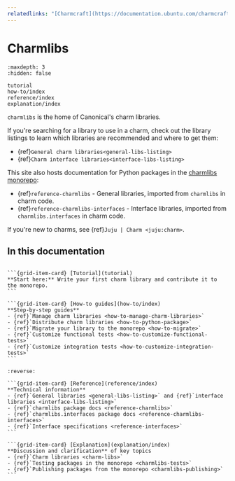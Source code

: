 ```yaml
---
relatedlinks: "[Charmcraft](https://documentation.ubuntu.com/charmcraft/stable/), [Concierge](https://github.com/canonical/concierge), [Jubilant](https://documentation.ubuntu.com/jubilant/), [Juju](https://documentation.ubuntu.com/juju/3.6/), [Ops](https://documentation.ubuntu.com/ops/), [Pebble](https://documentation.ubuntu.com/pebble/)"
---
```


# Charmlibs

```{toctree}
:maxdepth: 3
:hidden: false

tutorial
how-to/index
reference/index
explanation/index
```

`charmlibs` is the home of Canonical's charm libraries.

If you're searching for a library to use in a charm, check out the library listings to learn which libraries are recommended and where to get them:

- {ref}`General charm libraries<general-libs-listing>`
- {ref}`Charm interface libraries<interface-libs-listing>`

This site also hosts documentation for Python packages in the [charmlibs monorepo](https://github.com/canonical/charmlibs):

- {ref}`reference-charmlibs` - General libraries, imported from `charmlibs` in charm code.
- {ref}`reference-charmlibs-interfaces` - Interface libraries, imported from `charmlibs.interfaces` in charm code.


If you're new to charms, see {ref}`Juju | Charm <juju:charm>`.

## In this documentation

````{grid} 1 1 2 2

```{grid-item-card} [Tutorial](tutorial)
**Start here:** Write your first charm library and contribute it to the monorepo.
```

```{grid-item-card} [How-to guides](how-to/index)
**Step-by-step guides**
- {ref}`Manage charm libraries <how-to-manage-charm-libraries>`
- {ref}`Distribute charm libraries <how-to-python-package>`
- {ref}`Migrate your library to the monorepo <how-to-migrate>`
- {ref}`Customize functional tests <how-to-customize-functional-tests>`
- {ref}`Customize integration tests <how-to-customize-integration-tests>`
```

````

````{grid} 1 1 2 2
:reverse:

```{grid-item-card} [Reference](reference/index)
**Technical information** 
- {ref}`General libraries <general-libs-listing>` and {ref}`interface libraries <interface-libs-listing>`
- {ref}`charmlibs package docs <reference-charmlibs>`
- {ref}`charmlibs.interfaces package docs <reference-charmlibs-interfaces>`
- {ref}`Interface specifications <reference-interfaces>`
```

```{grid-item-card} [Explanation](explanation/index)
**Discussion and clarification** of key topics
- {ref}`Charm libraries <charm-libs>`
- {ref}`Testing packages in the monorepo <charmlibs-tests>`
- {ref}`Publishing packages from the monorepo <charmlibs-publishing>`
```

````

